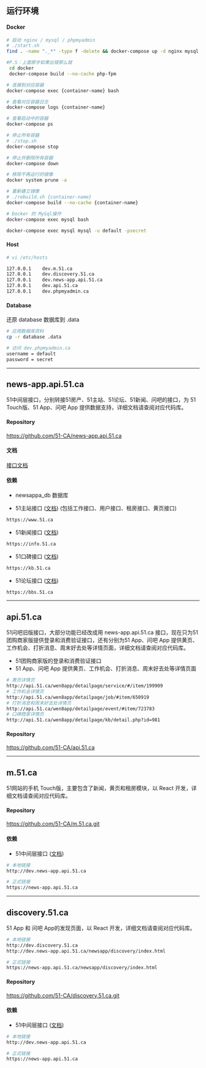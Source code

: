## 运行环境

#### Docker

```bash
# 启动 nginx / mysql / phpmyadmin
# ./start.sh
find . -name "._*" -type f -delete && docker-compose up -d nginx mysql phpmyadmin

#P.S：上面那步如果出错那么就
 cd docker
 docker-compose build --no-cache php-fpm

# 连接到对应容器
docker-compose exec {container-name} bash

# 查看对应容器日志
docker-compose logs {container-name}

# 查看启动中的容器
docker-compose ps

# 停止所有容器
# ./stop.sh
docker-compose stop

# 停止并删除所有容器
docker-compose down

# 移除不再运行的镜像
docker system prune -a

# 重新建立镜像
# ./rebuild.sh {container-name}
docker-compose build --no-cache {container-name}

# Docker 的 MySql操作
docker-compose exec mysql bash

docker-compose exec mysql mysql -u default -psecret
```

#### Host

```bash
# vi /etc/hosts

127.0.0.1    dev.m.51.ca
127.0.0.1    dev.discovery.51.ca
127.0.0.1    dev.news-app.api.51.ca
127.0.0.1    dev.api.51.ca
127.0.0.1    dev.phpmyadmin.ca
```

#### Database

还原 database 数据库到 .data

```bash
# 应用数据库资料
cp -r database .data

# 访问 dev.phpmyadmin.ca
username = default
password = secret
```

- - -

## news-app.api.51.ca

51中间层接口，分别转接51房产、51主站、51论坛、51新闻、问吧的接口，为 51 Touch版、51 App、问吧 App 提供数据支持，详细文档请查阅对应代码库。

#### Repository

https://github.com/51-CA/news-app.api.51.ca

#### 文档

[接口文档](https://51dotca.atlassian.net/wiki/spaces/5NA/pages/1048704/51+API)

#### 依赖

* newsappa_db 数据库


* 51主站接口 ([文档](https://51dotca.atlassian.net/wiki/spaces/5NA/pages/12222546/BBS.51.CA+API)) (包括工作接口、用户接口、租房接口、黄页接口)
```bash
https://www.51.ca
```

* 51新闻接口 ([文档](https://51dotca.atlassian.net/wiki/spaces/5NA/pages/12222566/www.51.ca+JSON))
```bash
https://info.51.ca
```

* 51口碑接口 ([文档](https://51dotca.atlassian.net/wiki/spaces/5NA/pages/16646162/kb.51.ca))
```bash
https://kb.51.ca
```

* 51论坛接口 ([文档](https://51dotca.atlassian.net/wiki/spaces/5NA/pages/12222546/BBS.51.CA+API))
```bash
https://bbs.51.ca
```


- - -

## api.51.ca

51问吧旧版接口，大部分功能已经改成用 news-app.api.51.ca 接口，现在只为51团购商家版提供登录和消费验证接口，还有分别为51 App、问吧 App 提供黄页、工作机会、打折消息、周末好去处等详情页面，详细文档请查阅对应代码库。

* 51团购商家版的登录和消费验证接口
* 51 App、问吧 App 提供黄页、工作机会、打折消息、周末好去处等详情页面
```bash
# 黄页详情页
http://api.51.ca/wen8app/detailpage/service/#/item/199909
# 工作机会详情页
http://api.51.ca/wen8app/detailpage/job/#item/650919
# 打折消息和周末好去处详情页
http://api.51.ca/wen8app/detailpage/event/#item/723783
# 口碑商家详情页
http://api.51.ca/wen8app/detailpage/kb/detail.php?id=981
```

#### Repository

https://github.com/51-CA/api.51.ca

- - -

## m.51.ca

51网站的手机 Touch版，主要包含了新闻，黄页和租房模块，以 React 开发，详细文档请查阅对应代码库。

#### Repository

https://github.com/51-CA/m.51.ca.git

#### 依赖
* 51中间层接口 ([文档](https://51dotca.atlassian.net/wiki/spaces/5NA/pages/1048704/51+API))
```bash
# 本地链接
http://dev.news-app.api.51.ca

# 正式链接
https://news-app.api.51.ca
```

- - -
## discovery.51.ca

51 App 和 问吧 App的发现页面，以 React 开发，详细文档请查阅对应代码库。

```bash
# 本地链接
http://dev.discovery.51.ca
http://dev.news-app.api.51.ca/newsapp/discovery/index.html

# 正式链接
https://news-app.api.51.ca/newsapp/discovery/index.html
```

#### Repository

https://github.com/51-CA/discovery.51.ca.git

#### 依赖
* 51中间层接口 ([文档](https://51dotca.atlassian.net/wiki/spaces/5NA/pages/1048704/51+API))
```bash
# 本地链接
http://dev.news-app.api.51.ca

# 正式链接
https://news-app.api.51.ca
```
